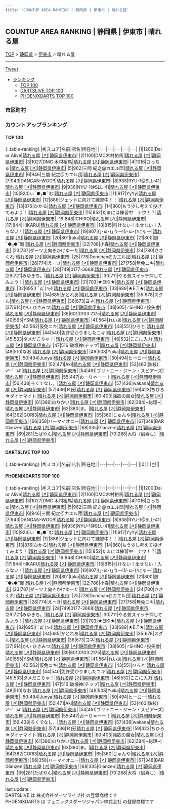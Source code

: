```yaml
---
title: 'COUNTUP AREA RANKING | 静岡県 | 伊東市 | 晴れる屋'
---
```

## COUNTUP AREA RANKING | 静岡県 | 伊東市 | 晴れる屋

[TOP](/darts/rank/) > [静岡県](/darts/rank/静岡県/) > [伊東市](/darts/rank/静岡県/伊東市/) > 晴れる屋

___

<a href="https://twitter.com/share?ref_src=twsrc%5Etfw" data-text="COUNTUP AREA RANKING | 静岡県伊東市晴れる屋" class="twitter-share-button" data-hashtags="DARTSLIVE,PHOENIXDARTS,darts,ダーツ" data-show-count="false">Tweet</a>

* [ランキング](#カウントアップランキング)
    * [TOP 100](#top-100)
    * [DARTSLIVE TOP 100](#dartslive-top-100)
    * [PHOENIXDARTS TOP 100](#phoenixdarts-top-100)

### 市区町村

<ul>

</ul>

### カウントアップランキング

#### TOP 100



{:.table-ranking}
|#|スコア|名前|店名|所在地|
|---|---|---|---|---|
|1|1200|<span class="rank-name-pd">Dai or Alive</span>|<a href="/darts/rank/shops/10426.html">晴れる屋</a> <a href="https://vs.phoenixdarts.com/jp/shop/shopDetailInfo/s_10426?s_seq=10426">[↗]</a>|<a href="/darts/rank/静岡県/伊東市">静岡県伊東市</a>|
|2|1100|<span class="rank-name-pd">DMC木村裕馬</span>|<a href="/darts/rank/shops/10426.html">晴れる屋</a> <a href="https://vs.phoenixdarts.com/jp/shop/shopDetailInfo/s_10426?s_seq=10426">[↗]</a>|<a href="/darts/rank/静岡県/伊東市">静岡県伊東市</a>|
|3|1027|<span class="rank-name-pd">DMC 木村裕馬</span>|<a href="/darts/rank/shops/10426.html">晴れる屋</a> <a href="https://vs.phoenixdarts.com/jp/shop/shopDetailInfo/s_10426?s_seq=10426">[↗]</a>|<a href="/darts/rank/静岡県/伊東市">静岡県伊東市</a>|
|4|1016|<span class="rank-name-pd">さっちゅ</span>|<a href="/darts/rank/shops/10426.html">晴れる屋</a> <a href="https://vs.phoenixdarts.com/jp/shop/shopDetailInfo/s_10426?s_seq=10426">[↗]</a>|<a href="/darts/rank/静岡県/伊東市">静岡県伊東市</a>|
|5|962|<span class="rank-name-pd">三間 紀之@カエル団</span>|<a href="/darts/rank/shops/10426.html">晴れる屋</a> <a href="https://vs.phoenixdarts.com/jp/shop/shopDetailInfo/s_10426?s_seq=10426">[↗]</a>|<a href="/darts/rank/静岡県/伊東市">静岡県伊東市</a>|
|6|946|<span class="rank-name-pd">三間 紀之＠カエル団</span>|<a href="/darts/rank/shops/10426.html">晴れる屋</a> <a href="https://vs.phoenixdarts.com/jp/shop/shopDetailInfo/s_10426?s_seq=10426">[↗]</a>|<a href="/darts/rank/静岡県/伊東市">静岡県伊東市</a>|
|7|943|<span class="rank-name-pd">DANGAN-WOO!!</span>|<a href="/darts/rank/shops/10426.html">晴れる屋</a> <a href="https://vs.phoenixdarts.com/jp/shop/shopDetailInfo/s_10426?s_seq=10426">[↗]</a>|<a href="/darts/rank/静岡県/伊東市">静岡県伊東市</a>|
|8|938|<span class="rank-name-pd">RYU-1@SLL-41</span>|<a href="/darts/rank/shops/10426.html">晴れる屋</a> <a href="https://vs.phoenixdarts.com/jp/shop/shopDetailInfo/s_10426?s_seq=10426">[↗]</a>|<a href="/darts/rank/静岡県/伊東市">静岡県伊東市</a>|
|9|936|<span class="rank-name-pd">NYU-1@SLL-41</span>|<a href="/darts/rank/shops/10426.html">晴れる屋</a> <a href="https://vs.phoenixdarts.com/jp/shop/shopDetailInfo/s_10426?s_seq=10426">[↗]</a>|<a href="/darts/rank/静岡県/伊東市">静岡県伊東市</a>|
|10|924|<span class="rank-name-pd">ぃ˶⚈₃⚈˵む</span>|<a href="/darts/rank/shops/10426.html">晴れる屋</a> <a href="https://vs.phoenixdarts.com/jp/shop/shopDetailInfo/s_10426?s_seq=10426">[↗]</a>|<a href="/darts/rank/静岡県/伊東市">静岡県伊東市</a>|
|11|917|<span class="rank-name-pd">YyYy</span>|<a href="/darts/rank/shops/10426.html">晴れる屋</a> <a href="https://vs.phoenixdarts.com/jp/shop/shopDetailInfo/s_10426?s_seq=10426">[↗]</a>|<a href="/darts/rank/静岡県/伊東市">静岡県伊東市</a>|
|12|886|<span class="rank-name-pd">ジェットに向けて練習中！！</span>|<a href="/darts/rank/shops/10426.html">晴れる屋</a> <a href="https://vs.phoenixdarts.com/jp/shop/shopDetailInfo/s_10426?s_seq=10426">[↗]</a>|<a href="/darts/rank/静岡県/伊東市">静岡県伊東市</a>|
|13|876|<span class="rank-name-pd">ひかる</span>|<a href="/darts/rank/shops/10426.html">晴れる屋</a> <a href="https://vs.phoenixdarts.com/jp/shop/shopDetailInfo/s_10426?s_seq=10426">[↗]</a>|<a href="/darts/rank/静岡県/伊東市">静岡県伊東市</a>|
|14|860|<span class="rank-name-pd">もう少し考えて投げてみよう！</span>|<a href="/darts/rank/shops/10426.html">晴れる屋</a> <a href="https://vs.phoenixdarts.com/jp/shop/shopDetailInfo/s_10426?s_seq=10426">[↗]</a>|<a href="/darts/rank/静岡県/伊東市">静岡県伊東市</a>|
|15|852|<span class="rank-name-pd">たまには練習中　ナウ！？</span>|<a href="/darts/rank/shops/10426.html">晴れる屋</a> <a href="https://vs.phoenixdarts.com/jp/shop/shopDetailInfo/s_10426?s_seq=10426">[↗]</a>|<a href="/darts/rank/静岡県/伊東市">静岡県伊東市</a>|
|16|848|<span class="rank-name-pd">ICH!RO</span>|<a href="/darts/rank/shops/10426.html">晴れる屋</a> <a href="https://vs.phoenixdarts.com/jp/shop/shopDetailInfo/s_10426?s_seq=10426">[↗]</a>|<a href="/darts/rank/静岡県/伊東市">静岡県伊東市</a>|
|17|844|<span class="rank-name-pd">HIKARU</span>|<a href="/darts/rank/shops/10426.html">晴れる屋</a> <a href="https://vs.phoenixdarts.com/jp/shop/shopDetailInfo/s_10426?s_seq=10426">[↗]</a>|<a href="/darts/rank/静岡県/伊東市">静岡県伊東市</a>|
|18|815|<span class="rank-name-pd">引けない！出せない！入らない！</span>|<a href="/darts/rank/shops/10426.html">晴れる屋</a> <a href="https://vs.phoenixdarts.com/jp/shop/shopDetailInfo/s_10426?s_seq=10426">[↗]</a>|<a href="/darts/rank/静岡県/伊東市">静岡県伊東市</a>|
|19|807|<span class="rank-name-pd">(｣･ω･)｣うー!(/･ω･)/にゃー</span>|<a href="/darts/rank/shops/10426.html">晴れる屋</a> <a href="https://vs.phoenixdarts.com/jp/shop/shopDetailInfo/s_10426?s_seq=10426">[↗]</a>|<a href="/darts/rank/静岡県/伊東市">静岡県伊東市</a>|
|20|801|<span class="rank-name-pd">taka</span>|<a href="/darts/rank/shops/10426.html">晴れる屋</a> <a href="https://vs.phoenixdarts.com/jp/shop/shopDetailInfo/s_10426?s_seq=10426">[↗]</a>|<a href="/darts/rank/静岡県/伊東市">静岡県伊東市</a>|
|21|800|<span class="rank-name-pd">遊˶⚈₃⚈˵騎</span>|<a href="/darts/rank/shops/10426.html">晴れる屋</a> <a href="https://vs.phoenixdarts.com/jp/shop/shopDetailInfo/s_10426?s_seq=10426">[↗]</a>|<a href="/darts/rank/静岡県/伊東市">静岡県伊東市</a>|
|22|788|<span class="rank-name-pd">小春</span>|<a href="/darts/rank/shops/10426.html">晴れる屋</a> <a href="https://vs.phoenixdarts.com/jp/shop/shopDetailInfo/s_10426?s_seq=10426">[↗]</a>|<a href="/darts/rank/静岡県/伊東市">静岡県伊東市</a>|
|23|787|<span class="rank-name-pd">ダーツ上向きかけゆーた</span>|<a href="/darts/rank/shops/10426.html">晴れる屋</a> <a href="https://vs.phoenixdarts.com/jp/shop/shopDetailInfo/s_10426?s_seq=10426">[↗]</a>|<a href="/darts/rank/静岡県/伊東市">静岡県伊東市</a>|
|24|780|<span class="rank-name-pd">ささくれ</span>|<a href="/darts/rank/shops/10426.html">晴れる屋</a> <a href="https://vs.phoenixdarts.com/jp/shop/shopDetailInfo/s_10426?s_seq=10426">[↗]</a>|<a href="/darts/rank/静岡県/伊東市">静岡県伊東市</a>|
|25|778|<span class="rank-name-pd">Donchan@カエル団</span>|<a href="/darts/rank/shops/10426.html">晴れる屋</a> <a href="https://vs.phoenixdarts.com/jp/shop/shopDetailInfo/s_10426?s_seq=10426">[↗]</a>|<a href="/darts/rank/静岡県/伊東市">静岡県伊東市</a>|
|26|774|<span class="rank-name-pd">えーき</span>|<a href="/darts/rank/shops/10426.html">晴れる屋</a> <a href="https://vs.phoenixdarts.com/jp/shop/shopDetailInfo/s_10426?s_seq=10426">[↗]</a>|<a href="/darts/rank/静岡県/伊東市">静岡県伊東市</a>|
|27|758|<span class="rank-name-pd">無免ニキ</span>|<a href="/darts/rank/shops/10426.html">晴れる屋</a> <a href="https://vs.phoenixdarts.com/jp/shop/shopDetailInfo/s_10426?s_seq=10426">[↗]</a>|<a href="/darts/rank/静岡県/伊東市">静岡県伊東市</a>|
|28|749|<span class="rank-name-pd">0177-3668</span>|<a href="/darts/rank/shops/10426.html">晴れる屋</a> <a href="https://vs.phoenixdarts.com/jp/shop/shopDetailInfo/s_10426?s_seq=10426">[↗]</a>|<a href="/darts/rank/静岡県/伊東市">静岡県伊東市</a>|
|29|721|<span class="rank-name-pd">みゆきち。</span>|<a href="/darts/rank/shops/10426.html">晴れる屋</a> <a href="https://vs.phoenixdarts.com/jp/shop/shopDetailInfo/s_10426?s_seq=10426">[↗]</a>|<a href="/darts/rank/静岡県/伊東市">静岡県伊東市</a>|
|30|711|<span class="rank-name-pd">やる気スイッチ押してみよう！</span>|<a href="/darts/rank/shops/10426.html">晴れる屋</a> <a href="https://vs.phoenixdarts.com/jp/shop/shopDetailInfo/s_10426?s_seq=10426">[↗]</a>|<a href="/darts/rank/静岡県/伊東市">静岡県伊東市</a>|
|31|703|<span class="rank-name-pd">★EIKI★</span>|<a href="/darts/rank/shops/10426.html">晴れる屋</a> <a href="https://vs.phoenixdarts.com/jp/shop/shopDetailInfo/s_10426?s_seq=10426">[↗]</a>|<a href="/darts/rank/静岡県/伊東市">静岡県伊東市</a>|
|32|695|<span class="rank-name-pd">( ﾟдﾟ)ﾊｯ!</span>|<a href="/darts/rank/shops/10426.html">晴れる屋</a> <a href="https://vs.phoenixdarts.com/jp/shop/shopDetailInfo/s_10426?s_seq=10426">[↗]</a>|<a href="/darts/rank/静岡県/伊東市">静岡県伊東市</a>|
|33|689|<span class="rank-name-pd">★E.T★</span>|<a href="/darts/rank/shops/10426.html">晴れる屋</a> <a href="https://vs.phoenixdarts.com/jp/shop/shopDetailInfo/s_10426?s_seq=10426">[↗]</a>|<a href="/darts/rank/静岡県/伊東市">静岡県伊東市</a>|
|34|685|<span class="rank-name-pd">かとれあ</span>|<a href="/darts/rank/shops/10426.html">晴れる屋</a> <a href="https://vs.phoenixdarts.com/jp/shop/shopDetailInfo/s_10426?s_seq=10426">[↗]</a>|<a href="/darts/rank/静岡県/伊東市">静岡県伊東市</a>|
|35|678|<span class="rank-name-pd">スグル</span>|<a href="/darts/rank/shops/10426.html">晴れる屋</a> <a href="https://vs.phoenixdarts.com/jp/shop/shopDetailInfo/s_10426?s_seq=10426">[↗]</a>|<a href="/darts/rank/静岡県/伊東市">静岡県伊東市</a>|
|36|673|<span class="rank-name-pd">ヨネ</span>|<a href="/darts/rank/shops/10426.html">晴れる屋</a> <a href="https://vs.phoenixdarts.com/jp/shop/shopDetailInfo/s_10426?s_seq=10426">[↗]</a>|<a href="/darts/rank/静岡県/伊東市">静岡県伊東市</a>|
|37|614|<span class="rank-name-pd">かい ひさみつ</span>|<a href="/darts/rank/shops/10426.html">晴れる屋</a> <a href="https://vs.phoenixdarts.com/jp/shop/shopDetailInfo/s_10426?s_seq=10426">[↗]</a>|<a href="/darts/rank/静岡県/伊東市">静岡県伊東市</a>|
|38|605|<span class="rank-name-pd">♂SHINO♂投矢會</span>|<a href="/darts/rank/shops/10426.html">晴れる屋</a> <a href="https://vs.phoenixdarts.com/jp/shop/shopDetailInfo/s_10426?s_seq=10426">[↗]</a>|<a href="/darts/rank/静岡県/伊東市">静岡県伊東市</a>|
|39|601|<span class="rank-name-pd">0103 2175</span>|<a href="/darts/rank/shops/10426.html">晴れる屋</a> <a href="https://vs.phoenixdarts.com/jp/shop/shopDetailInfo/s_10426?s_seq=10426">[↗]</a>|<a href="/darts/rank/静岡県/伊東市">静岡県伊東市</a>|
|40|565|<span class="rank-name-pd">YSM</span>|<a href="/darts/rank/shops/10426.html">晴れる屋</a> <a href="https://vs.phoenixdarts.com/jp/shop/shopDetailInfo/s_10426?s_seq=10426">[↗]</a>|<a href="/darts/rank/静岡県/伊東市">静岡県伊東市</a>|
|41|564|<span class="rank-name-pd">れいあ</span>|<a href="/darts/rank/shops/10426.html">晴れる屋</a> <a href="https://vs.phoenixdarts.com/jp/shop/shopDetailInfo/s_10426?s_seq=10426">[↗]</a>|<a href="/darts/rank/静岡県/伊東市">静岡県伊東市</a>|
|42|562|<span class="rank-name-pd">仮免ニキ</span>|<a href="/darts/rank/shops/10426.html">晴れる屋</a> <a href="https://vs.phoenixdarts.com/jp/shop/shopDetailInfo/s_10426?s_seq=10426">[↗]</a>|<a href="/darts/rank/静岡県/伊東市">静岡県伊東市</a>|
|43|551|<span class="rank-name-pd">ひろと</span>|<a href="/darts/rank/shops/10426.html">晴れる屋</a> <a href="https://vs.phoenixdarts.com/jp/shop/shopDetailInfo/s_10426?s_seq=10426">[↗]</a>|<a href="/darts/rank/静岡県/伊東市">静岡県伊東市</a>|
|44|540|<span class="rank-name-pd">免許受かりましたニキ</span>|<a href="/darts/rank/shops/10426.html">晴れる屋</a> <a href="https://vs.phoenixdarts.com/jp/shop/shopDetailInfo/s_10426?s_seq=10426">[↗]</a>|<a href="/darts/rank/静岡県/伊東市">静岡県伊東市</a>|
|45|533|<span class="rank-name-pd">ダメだこりゃ！</span>|<a href="/darts/rank/shops/10426.html">晴れる屋</a> <a href="https://vs.phoenixdarts.com/jp/shop/shopDetailInfo/s_10426?s_seq=10426">[↗]</a>|<a href="/darts/rank/静岡県/伊東市">静岡県伊東市</a>|
|46|532|<span class="rank-name-pd">ここに入力</span>|<a href="/darts/rank/shops/10426.html">晴れる屋</a> <a href="https://vs.phoenixdarts.com/jp/shop/shopDetailInfo/s_10426?s_seq=10426">[↗]</a>|<a href="/darts/rank/静岡県/伊東市">静岡県伊東市</a>|
|47|516|<span class="rank-name-pd">破壊神(チップ)</span>|<a href="/darts/rank/shops/10426.html">晴れる屋</a> <a href="https://vs.phoenixdarts.com/jp/shop/shopDetailInfo/s_10426?s_seq=10426">[↗]</a>|<a href="/darts/rank/静岡県/伊東市">静岡県伊東市</a>|
|48|510|<span class="rank-name-pd">なお</span>|<a href="/darts/rank/shops/10426.html">晴れる屋</a> <a href="https://vs.phoenixdarts.com/jp/shop/shopDetailInfo/s_10426?s_seq=10426">[↗]</a>|<a href="/darts/rank/静岡県/伊東市">静岡県伊東市</a>|
|49|508|<span class="rank-name-pd">Yuika</span>|<a href="/darts/rank/shops/10426.html">晴れる屋</a> <a href="https://vs.phoenixdarts.com/jp/shop/shopDetailInfo/s_10426?s_seq=10426">[↗]</a>|<a href="/darts/rank/静岡県/伊東市">静岡県伊東市</a>|
|50|494|<span class="rank-name-pd">Junya</span>|<a href="/darts/rank/shops/10426.html">晴れる屋</a> <a href="https://vs.phoenixdarts.com/jp/shop/shopDetailInfo/s_10426?s_seq=10426">[↗]</a>|<a href="/darts/rank/静岡県/伊東市">静岡県伊東市</a>|
|50|494|<span class="rank-name-pd">ヒーロー</span>|<a href="/darts/rank/shops/10426.html">晴れる屋</a> <a href="https://vs.phoenixdarts.com/jp/shop/shopDetailInfo/s_10426?s_seq=10426">[↗]</a>|<a href="/darts/rank/静岡県/伊東市">静岡県伊東市</a>|
|52|471|<span class="rank-name-pd">Aki</span>|<a href="/darts/rank/shops/10426.html">晴れる屋</a> <a href="https://vs.phoenixdarts.com/jp/shop/shopDetailInfo/s_10426?s_seq=10426">[↗]</a>|<a href="/darts/rank/静岡県/伊東市">静岡県伊東市</a>|
|53|463|<span class="rank-name-pd">鉄枝( v^-゜)♪</span>|<a href="/darts/rank/shops/10426.html">晴れる屋</a> <a href="https://vs.phoenixdarts.com/jp/shop/shopDetailInfo/s_10426?s_seq=10426">[↗]</a>|<a href="/darts/rank/静岡県/伊東市">静岡県伊東市</a>|
|54|461|<span class="rank-name-pd">ブリトニー・ジーン・スピアーズ</span>|<a href="/darts/rank/shops/10426.html">晴れる屋</a> <a href="https://vs.phoenixdarts.com/jp/shop/shopDetailInfo/s_10426?s_seq=10426">[↗]</a>|<a href="/darts/rank/静岡県/伊東市">静岡県伊東市</a>|
|55|447|<span class="rank-name-pd">おーりゃーー！</span>|<a href="/darts/rank/shops/10426.html">晴れる屋</a> <a href="https://vs.phoenixdarts.com/jp/shop/shopDetailInfo/s_10426?s_seq=10426">[↗]</a>|<a href="/darts/rank/静岡県/伊東市">静岡県伊東市</a>|
|56|438|<span class="rank-name-pd">ろくでなし。</span>|<a href="/darts/rank/shops/10426.html">晴れる屋</a> <a href="https://vs.phoenixdarts.com/jp/shop/shopDetailInfo/s_10426?s_seq=10426">[↗]</a>|<a href="/darts/rank/静岡県/伊東市">静岡県伊東市</a>|
|57|436|<span class="rank-name-pd">wakana</span>|<a href="/darts/rank/shops/10426.html">晴れる屋</a> <a href="https://vs.phoenixdarts.com/jp/shop/shopDetailInfo/s_10426?s_seq=10426">[↗]</a>|<a href="/darts/rank/静岡県/伊東市">静岡県伊東市</a>|
|57|436|<span class="rank-name-pd">Ｒ氏</span>|<a href="/darts/rank/shops/10426.html">晴れる屋</a> <a href="https://vs.phoenixdarts.com/jp/shop/shopDetailInfo/s_10426?s_seq=10426">[↗]</a>|<a href="/darts/rank/静岡県/伊東市">静岡県伊東市</a>|
|59|423|<span class="rank-name-pd">ちひろ☆ダイナマイト</span>|<a href="/darts/rank/shops/10426.html">晴れる屋</a> <a href="https://vs.phoenixdarts.com/jp/shop/shopDetailInfo/s_10426?s_seq=10426">[↗]</a>|<a href="/darts/rank/静岡県/伊東市">静岡県伊東市</a>|
|60|403|<span class="rank-name-pd">強欲の魔女</span>|<a href="/darts/rank/shops/10426.html">晴れる屋</a> <a href="https://vs.phoenixdarts.com/jp/shop/shopDetailInfo/s_10426?s_seq=10426">[↗]</a>|<a href="/darts/rank/静岡県/伊東市">静岡県伊東市</a>|
|61|386|<span class="rank-name-pd">のりかい</span>|<a href="/darts/rank/shops/10426.html">晴れる屋</a> <a href="https://vs.phoenixdarts.com/jp/shop/shopDetailInfo/s_10426?s_seq=10426">[↗]</a>|<a href="/darts/rank/静岡県/伊東市">静岡県伊東市</a>|
|62|384|<span class="rank-name-pd">~総理~</span>|<a href="/darts/rank/shops/10426.html">晴れる屋</a> <a href="https://vs.phoenixdarts.com/jp/shop/shopDetailInfo/s_10426?s_seq=10426">[↗]</a>|<a href="/darts/rank/静岡県/伊東市">静岡県伊東市</a>|
|63|380|<span class="rank-name-pd">ま。</span>|<a href="/darts/rank/shops/10426.html">晴れる屋</a> <a href="https://vs.phoenixdarts.com/jp/shop/shopDetailInfo/s_10426?s_seq=10426">[↗]</a>|<a href="/darts/rank/静岡県/伊東市">静岡県伊東市</a>|
|64|362|<span class="rank-name-pd">GORI3</span>|<a href="/darts/rank/shops/10426.html">晴れる屋</a> <a href="https://vs.phoenixdarts.com/jp/shop/shopDetailInfo/s_10426?s_seq=10426">[↗]</a>|<a href="/darts/rank/静岡県/伊東市">静岡県伊東市</a>|
|65|360|<span class="rank-name-pd">じゅんや</span>|<a href="/darts/rank/shops/10426.html">晴れる屋</a> <a href="https://vs.phoenixdarts.com/jp/shop/shopDetailInfo/s_10426?s_seq=10426">[↗]</a>|<a href="/darts/rank/静岡県/伊東市">静岡県伊東市</a>|
|66|358|<span class="rank-name-pd">ハーマイオニー</span>|<a href="/darts/rank/shops/10426.html">晴れる屋</a> <a href="https://vs.phoenixdarts.com/jp/shop/shopDetailInfo/s_10426?s_seq=10426">[↗]</a>|<a href="/darts/rank/静岡県/伊東市">静岡県伊東市</a>|
|67|348|<span class="rank-name-pd">BAR Glanzen</span>|<a href="/darts/rank/shops/10426.html">晴れる屋</a> <a href="https://vs.phoenixdarts.com/jp/shop/shopDetailInfo/s_10426?s_seq=10426">[↗]</a>|<a href="/darts/rank/静岡県/伊東市">静岡県伊東市</a>|
|68|335|<span class="rank-name-pd">Glanzen</span>|<a href="/darts/rank/shops/10426.html">晴れる屋</a> <a href="https://vs.phoenixdarts.com/jp/shop/shopDetailInfo/s_10426?s_seq=10426">[↗]</a>|<a href="/darts/rank/静岡県/伊東市">静岡県伊東市</a>|
|69|281|<span class="rank-name-pd">たばやん</span>|<a href="/darts/rank/shops/10426.html">晴れる屋</a> <a href="https://vs.phoenixdarts.com/jp/shop/shopDetailInfo/s_10426?s_seq=10426">[↗]</a>|<a href="/darts/rank/静岡県/伊東市">静岡県伊東市</a>|
|70|268|<span class="rank-name-pd">大将（誠寿し）</span>|<a href="/darts/rank/shops/10426.html">晴れる屋</a> <a href="https://vs.phoenixdarts.com/jp/shop/shopDetailInfo/s_10426?s_seq=10426">[↗]</a>|<a href="/darts/rank/静岡県/伊東市">静岡県伊東市</a>|


#### DARTSLIVE TOP 100



{:.table-ranking}
|#|スコア|名前|店名|所在地|
|---|---|---|---|---|
||0|<span class="rank-name-dl"> </span>|<a href="/darts/rank/shops/.html"></a> <a href="">[↗]</a>|<a href="/darts/rank//"></a>|


#### PHOENIXDARTS TOP 100



{:.table-ranking}
|#|スコア|名前|店名|所在地|
|---|---|---|---|---|
|1|1200|<span class="rank-name-pd">Dai or Alive</span>|<a href="/darts/rank/shops/10426.html">晴れる屋</a> <a href="https://vs.phoenixdarts.com/jp/shop/shopDetailInfo/s_10426?s_seq=10426">[↗]</a>|<a href="/darts/rank/静岡県/伊東市">静岡県伊東市</a>|
|2|1100|<span class="rank-name-pd">DMC木村裕馬</span>|<a href="/darts/rank/shops/10426.html">晴れる屋</a> <a href="https://vs.phoenixdarts.com/jp/shop/shopDetailInfo/s_10426?s_seq=10426">[↗]</a>|<a href="/darts/rank/静岡県/伊東市">静岡県伊東市</a>|
|3|1027|<span class="rank-name-pd">DMC 木村裕馬</span>|<a href="/darts/rank/shops/10426.html">晴れる屋</a> <a href="https://vs.phoenixdarts.com/jp/shop/shopDetailInfo/s_10426?s_seq=10426">[↗]</a>|<a href="/darts/rank/静岡県/伊東市">静岡県伊東市</a>|
|4|1016|<span class="rank-name-pd">さっちゅ</span>|<a href="/darts/rank/shops/10426.html">晴れる屋</a> <a href="https://vs.phoenixdarts.com/jp/shop/shopDetailInfo/s_10426?s_seq=10426">[↗]</a>|<a href="/darts/rank/静岡県/伊東市">静岡県伊東市</a>|
|5|962|<span class="rank-name-pd">三間 紀之@カエル団</span>|<a href="/darts/rank/shops/10426.html">晴れる屋</a> <a href="https://vs.phoenixdarts.com/jp/shop/shopDetailInfo/s_10426?s_seq=10426">[↗]</a>|<a href="/darts/rank/静岡県/伊東市">静岡県伊東市</a>|
|6|946|<span class="rank-name-pd">三間 紀之＠カエル団</span>|<a href="/darts/rank/shops/10426.html">晴れる屋</a> <a href="https://vs.phoenixdarts.com/jp/shop/shopDetailInfo/s_10426?s_seq=10426">[↗]</a>|<a href="/darts/rank/静岡県/伊東市">静岡県伊東市</a>|
|7|943|<span class="rank-name-pd">DANGAN-WOO!!</span>|<a href="/darts/rank/shops/10426.html">晴れる屋</a> <a href="https://vs.phoenixdarts.com/jp/shop/shopDetailInfo/s_10426?s_seq=10426">[↗]</a>|<a href="/darts/rank/静岡県/伊東市">静岡県伊東市</a>|
|8|938|<span class="rank-name-pd">RYU-1@SLL-41</span>|<a href="/darts/rank/shops/10426.html">晴れる屋</a> <a href="https://vs.phoenixdarts.com/jp/shop/shopDetailInfo/s_10426?s_seq=10426">[↗]</a>|<a href="/darts/rank/静岡県/伊東市">静岡県伊東市</a>|
|9|936|<span class="rank-name-pd">NYU-1@SLL-41</span>|<a href="/darts/rank/shops/10426.html">晴れる屋</a> <a href="https://vs.phoenixdarts.com/jp/shop/shopDetailInfo/s_10426?s_seq=10426">[↗]</a>|<a href="/darts/rank/静岡県/伊東市">静岡県伊東市</a>|
|10|924|<span class="rank-name-pd">ぃ˶⚈₃⚈˵む</span>|<a href="/darts/rank/shops/10426.html">晴れる屋</a> <a href="https://vs.phoenixdarts.com/jp/shop/shopDetailInfo/s_10426?s_seq=10426">[↗]</a>|<a href="/darts/rank/静岡県/伊東市">静岡県伊東市</a>|
|11|917|<span class="rank-name-pd">YyYy</span>|<a href="/darts/rank/shops/10426.html">晴れる屋</a> <a href="https://vs.phoenixdarts.com/jp/shop/shopDetailInfo/s_10426?s_seq=10426">[↗]</a>|<a href="/darts/rank/静岡県/伊東市">静岡県伊東市</a>|
|12|886|<span class="rank-name-pd">ジェットに向けて練習中！！</span>|<a href="/darts/rank/shops/10426.html">晴れる屋</a> <a href="https://vs.phoenixdarts.com/jp/shop/shopDetailInfo/s_10426?s_seq=10426">[↗]</a>|<a href="/darts/rank/静岡県/伊東市">静岡県伊東市</a>|
|13|876|<span class="rank-name-pd">ひかる</span>|<a href="/darts/rank/shops/10426.html">晴れる屋</a> <a href="https://vs.phoenixdarts.com/jp/shop/shopDetailInfo/s_10426?s_seq=10426">[↗]</a>|<a href="/darts/rank/静岡県/伊東市">静岡県伊東市</a>|
|14|860|<span class="rank-name-pd">もう少し考えて投げてみよう！</span>|<a href="/darts/rank/shops/10426.html">晴れる屋</a> <a href="https://vs.phoenixdarts.com/jp/shop/shopDetailInfo/s_10426?s_seq=10426">[↗]</a>|<a href="/darts/rank/静岡県/伊東市">静岡県伊東市</a>|
|15|852|<span class="rank-name-pd">たまには練習中　ナウ！？</span>|<a href="/darts/rank/shops/10426.html">晴れる屋</a> <a href="https://vs.phoenixdarts.com/jp/shop/shopDetailInfo/s_10426?s_seq=10426">[↗]</a>|<a href="/darts/rank/静岡県/伊東市">静岡県伊東市</a>|
|16|848|<span class="rank-name-pd">ICH!RO</span>|<a href="/darts/rank/shops/10426.html">晴れる屋</a> <a href="https://vs.phoenixdarts.com/jp/shop/shopDetailInfo/s_10426?s_seq=10426">[↗]</a>|<a href="/darts/rank/静岡県/伊東市">静岡県伊東市</a>|
|17|844|<span class="rank-name-pd">HIKARU</span>|<a href="/darts/rank/shops/10426.html">晴れる屋</a> <a href="https://vs.phoenixdarts.com/jp/shop/shopDetailInfo/s_10426?s_seq=10426">[↗]</a>|<a href="/darts/rank/静岡県/伊東市">静岡県伊東市</a>|
|18|815|<span class="rank-name-pd">引けない！出せない！入らない！</span>|<a href="/darts/rank/shops/10426.html">晴れる屋</a> <a href="https://vs.phoenixdarts.com/jp/shop/shopDetailInfo/s_10426?s_seq=10426">[↗]</a>|<a href="/darts/rank/静岡県/伊東市">静岡県伊東市</a>|
|19|807|<span class="rank-name-pd">(｣･ω･)｣うー!(/･ω･)/にゃー</span>|<a href="/darts/rank/shops/10426.html">晴れる屋</a> <a href="https://vs.phoenixdarts.com/jp/shop/shopDetailInfo/s_10426?s_seq=10426">[↗]</a>|<a href="/darts/rank/静岡県/伊東市">静岡県伊東市</a>|
|20|801|<span class="rank-name-pd">taka</span>|<a href="/darts/rank/shops/10426.html">晴れる屋</a> <a href="https://vs.phoenixdarts.com/jp/shop/shopDetailInfo/s_10426?s_seq=10426">[↗]</a>|<a href="/darts/rank/静岡県/伊東市">静岡県伊東市</a>|
|21|800|<span class="rank-name-pd">遊˶⚈₃⚈˵騎</span>|<a href="/darts/rank/shops/10426.html">晴れる屋</a> <a href="https://vs.phoenixdarts.com/jp/shop/shopDetailInfo/s_10426?s_seq=10426">[↗]</a>|<a href="/darts/rank/静岡県/伊東市">静岡県伊東市</a>|
|22|788|<span class="rank-name-pd">小春</span>|<a href="/darts/rank/shops/10426.html">晴れる屋</a> <a href="https://vs.phoenixdarts.com/jp/shop/shopDetailInfo/s_10426?s_seq=10426">[↗]</a>|<a href="/darts/rank/静岡県/伊東市">静岡県伊東市</a>|
|23|787|<span class="rank-name-pd">ダーツ上向きかけゆーた</span>|<a href="/darts/rank/shops/10426.html">晴れる屋</a> <a href="https://vs.phoenixdarts.com/jp/shop/shopDetailInfo/s_10426?s_seq=10426">[↗]</a>|<a href="/darts/rank/静岡県/伊東市">静岡県伊東市</a>|
|24|780|<span class="rank-name-pd">ささくれ</span>|<a href="/darts/rank/shops/10426.html">晴れる屋</a> <a href="https://vs.phoenixdarts.com/jp/shop/shopDetailInfo/s_10426?s_seq=10426">[↗]</a>|<a href="/darts/rank/静岡県/伊東市">静岡県伊東市</a>|
|25|778|<span class="rank-name-pd">Donchan@カエル団</span>|<a href="/darts/rank/shops/10426.html">晴れる屋</a> <a href="https://vs.phoenixdarts.com/jp/shop/shopDetailInfo/s_10426?s_seq=10426">[↗]</a>|<a href="/darts/rank/静岡県/伊東市">静岡県伊東市</a>|
|26|774|<span class="rank-name-pd">えーき</span>|<a href="/darts/rank/shops/10426.html">晴れる屋</a> <a href="https://vs.phoenixdarts.com/jp/shop/shopDetailInfo/s_10426?s_seq=10426">[↗]</a>|<a href="/darts/rank/静岡県/伊東市">静岡県伊東市</a>|
|27|758|<span class="rank-name-pd">無免ニキ</span>|<a href="/darts/rank/shops/10426.html">晴れる屋</a> <a href="https://vs.phoenixdarts.com/jp/shop/shopDetailInfo/s_10426?s_seq=10426">[↗]</a>|<a href="/darts/rank/静岡県/伊東市">静岡県伊東市</a>|
|28|749|<span class="rank-name-pd">0177-3668</span>|<a href="/darts/rank/shops/10426.html">晴れる屋</a> <a href="https://vs.phoenixdarts.com/jp/shop/shopDetailInfo/s_10426?s_seq=10426">[↗]</a>|<a href="/darts/rank/静岡県/伊東市">静岡県伊東市</a>|
|29|721|<span class="rank-name-pd">みゆきち。</span>|<a href="/darts/rank/shops/10426.html">晴れる屋</a> <a href="https://vs.phoenixdarts.com/jp/shop/shopDetailInfo/s_10426?s_seq=10426">[↗]</a>|<a href="/darts/rank/静岡県/伊東市">静岡県伊東市</a>|
|30|711|<span class="rank-name-pd">やる気スイッチ押してみよう！</span>|<a href="/darts/rank/shops/10426.html">晴れる屋</a> <a href="https://vs.phoenixdarts.com/jp/shop/shopDetailInfo/s_10426?s_seq=10426">[↗]</a>|<a href="/darts/rank/静岡県/伊東市">静岡県伊東市</a>|
|31|703|<span class="rank-name-pd">★EIKI★</span>|<a href="/darts/rank/shops/10426.html">晴れる屋</a> <a href="https://vs.phoenixdarts.com/jp/shop/shopDetailInfo/s_10426?s_seq=10426">[↗]</a>|<a href="/darts/rank/静岡県/伊東市">静岡県伊東市</a>|
|32|695|<span class="rank-name-pd">( ﾟдﾟ)ﾊｯ!</span>|<a href="/darts/rank/shops/10426.html">晴れる屋</a> <a href="https://vs.phoenixdarts.com/jp/shop/shopDetailInfo/s_10426?s_seq=10426">[↗]</a>|<a href="/darts/rank/静岡県/伊東市">静岡県伊東市</a>|
|33|689|<span class="rank-name-pd">★E.T★</span>|<a href="/darts/rank/shops/10426.html">晴れる屋</a> <a href="https://vs.phoenixdarts.com/jp/shop/shopDetailInfo/s_10426?s_seq=10426">[↗]</a>|<a href="/darts/rank/静岡県/伊東市">静岡県伊東市</a>|
|34|685|<span class="rank-name-pd">かとれあ</span>|<a href="/darts/rank/shops/10426.html">晴れる屋</a> <a href="https://vs.phoenixdarts.com/jp/shop/shopDetailInfo/s_10426?s_seq=10426">[↗]</a>|<a href="/darts/rank/静岡県/伊東市">静岡県伊東市</a>|
|35|678|<span class="rank-name-pd">スグル</span>|<a href="/darts/rank/shops/10426.html">晴れる屋</a> <a href="https://vs.phoenixdarts.com/jp/shop/shopDetailInfo/s_10426?s_seq=10426">[↗]</a>|<a href="/darts/rank/静岡県/伊東市">静岡県伊東市</a>|
|36|673|<span class="rank-name-pd">ヨネ</span>|<a href="/darts/rank/shops/10426.html">晴れる屋</a> <a href="https://vs.phoenixdarts.com/jp/shop/shopDetailInfo/s_10426?s_seq=10426">[↗]</a>|<a href="/darts/rank/静岡県/伊東市">静岡県伊東市</a>|
|37|614|<span class="rank-name-pd">かい ひさみつ</span>|<a href="/darts/rank/shops/10426.html">晴れる屋</a> <a href="https://vs.phoenixdarts.com/jp/shop/shopDetailInfo/s_10426?s_seq=10426">[↗]</a>|<a href="/darts/rank/静岡県/伊東市">静岡県伊東市</a>|
|38|605|<span class="rank-name-pd">♂SHINO♂投矢會</span>|<a href="/darts/rank/shops/10426.html">晴れる屋</a> <a href="https://vs.phoenixdarts.com/jp/shop/shopDetailInfo/s_10426?s_seq=10426">[↗]</a>|<a href="/darts/rank/静岡県/伊東市">静岡県伊東市</a>|
|39|601|<span class="rank-name-pd">0103 2175</span>|<a href="/darts/rank/shops/10426.html">晴れる屋</a> <a href="https://vs.phoenixdarts.com/jp/shop/shopDetailInfo/s_10426?s_seq=10426">[↗]</a>|<a href="/darts/rank/静岡県/伊東市">静岡県伊東市</a>|
|40|565|<span class="rank-name-pd">YSM</span>|<a href="/darts/rank/shops/10426.html">晴れる屋</a> <a href="https://vs.phoenixdarts.com/jp/shop/shopDetailInfo/s_10426?s_seq=10426">[↗]</a>|<a href="/darts/rank/静岡県/伊東市">静岡県伊東市</a>|
|41|564|<span class="rank-name-pd">れいあ</span>|<a href="/darts/rank/shops/10426.html">晴れる屋</a> <a href="https://vs.phoenixdarts.com/jp/shop/shopDetailInfo/s_10426?s_seq=10426">[↗]</a>|<a href="/darts/rank/静岡県/伊東市">静岡県伊東市</a>|
|42|562|<span class="rank-name-pd">仮免ニキ</span>|<a href="/darts/rank/shops/10426.html">晴れる屋</a> <a href="https://vs.phoenixdarts.com/jp/shop/shopDetailInfo/s_10426?s_seq=10426">[↗]</a>|<a href="/darts/rank/静岡県/伊東市">静岡県伊東市</a>|
|43|551|<span class="rank-name-pd">ひろと</span>|<a href="/darts/rank/shops/10426.html">晴れる屋</a> <a href="https://vs.phoenixdarts.com/jp/shop/shopDetailInfo/s_10426?s_seq=10426">[↗]</a>|<a href="/darts/rank/静岡県/伊東市">静岡県伊東市</a>|
|44|540|<span class="rank-name-pd">免許受かりましたニキ</span>|<a href="/darts/rank/shops/10426.html">晴れる屋</a> <a href="https://vs.phoenixdarts.com/jp/shop/shopDetailInfo/s_10426?s_seq=10426">[↗]</a>|<a href="/darts/rank/静岡県/伊東市">静岡県伊東市</a>|
|45|533|<span class="rank-name-pd">ダメだこりゃ！</span>|<a href="/darts/rank/shops/10426.html">晴れる屋</a> <a href="https://vs.phoenixdarts.com/jp/shop/shopDetailInfo/s_10426?s_seq=10426">[↗]</a>|<a href="/darts/rank/静岡県/伊東市">静岡県伊東市</a>|
|46|532|<span class="rank-name-pd">ここに入力</span>|<a href="/darts/rank/shops/10426.html">晴れる屋</a> <a href="https://vs.phoenixdarts.com/jp/shop/shopDetailInfo/s_10426?s_seq=10426">[↗]</a>|<a href="/darts/rank/静岡県/伊東市">静岡県伊東市</a>|
|47|516|<span class="rank-name-pd">破壊神(チップ)</span>|<a href="/darts/rank/shops/10426.html">晴れる屋</a> <a href="https://vs.phoenixdarts.com/jp/shop/shopDetailInfo/s_10426?s_seq=10426">[↗]</a>|<a href="/darts/rank/静岡県/伊東市">静岡県伊東市</a>|
|48|510|<span class="rank-name-pd">なお</span>|<a href="/darts/rank/shops/10426.html">晴れる屋</a> <a href="https://vs.phoenixdarts.com/jp/shop/shopDetailInfo/s_10426?s_seq=10426">[↗]</a>|<a href="/darts/rank/静岡県/伊東市">静岡県伊東市</a>|
|49|508|<span class="rank-name-pd">Yuika</span>|<a href="/darts/rank/shops/10426.html">晴れる屋</a> <a href="https://vs.phoenixdarts.com/jp/shop/shopDetailInfo/s_10426?s_seq=10426">[↗]</a>|<a href="/darts/rank/静岡県/伊東市">静岡県伊東市</a>|
|50|494|<span class="rank-name-pd">Junya</span>|<a href="/darts/rank/shops/10426.html">晴れる屋</a> <a href="https://vs.phoenixdarts.com/jp/shop/shopDetailInfo/s_10426?s_seq=10426">[↗]</a>|<a href="/darts/rank/静岡県/伊東市">静岡県伊東市</a>|
|50|494|<span class="rank-name-pd">ヒーロー</span>|<a href="/darts/rank/shops/10426.html">晴れる屋</a> <a href="https://vs.phoenixdarts.com/jp/shop/shopDetailInfo/s_10426?s_seq=10426">[↗]</a>|<a href="/darts/rank/静岡県/伊東市">静岡県伊東市</a>|
|52|471|<span class="rank-name-pd">Aki</span>|<a href="/darts/rank/shops/10426.html">晴れる屋</a> <a href="https://vs.phoenixdarts.com/jp/shop/shopDetailInfo/s_10426?s_seq=10426">[↗]</a>|<a href="/darts/rank/静岡県/伊東市">静岡県伊東市</a>|
|53|463|<span class="rank-name-pd">鉄枝( v^-゜)♪</span>|<a href="/darts/rank/shops/10426.html">晴れる屋</a> <a href="https://vs.phoenixdarts.com/jp/shop/shopDetailInfo/s_10426?s_seq=10426">[↗]</a>|<a href="/darts/rank/静岡県/伊東市">静岡県伊東市</a>|
|54|461|<span class="rank-name-pd">ブリトニー・ジーン・スピアーズ</span>|<a href="/darts/rank/shops/10426.html">晴れる屋</a> <a href="https://vs.phoenixdarts.com/jp/shop/shopDetailInfo/s_10426?s_seq=10426">[↗]</a>|<a href="/darts/rank/静岡県/伊東市">静岡県伊東市</a>|
|55|447|<span class="rank-name-pd">おーりゃーー！</span>|<a href="/darts/rank/shops/10426.html">晴れる屋</a> <a href="https://vs.phoenixdarts.com/jp/shop/shopDetailInfo/s_10426?s_seq=10426">[↗]</a>|<a href="/darts/rank/静岡県/伊東市">静岡県伊東市</a>|
|56|438|<span class="rank-name-pd">ろくでなし。</span>|<a href="/darts/rank/shops/10426.html">晴れる屋</a> <a href="https://vs.phoenixdarts.com/jp/shop/shopDetailInfo/s_10426?s_seq=10426">[↗]</a>|<a href="/darts/rank/静岡県/伊東市">静岡県伊東市</a>|
|57|436|<span class="rank-name-pd">wakana</span>|<a href="/darts/rank/shops/10426.html">晴れる屋</a> <a href="https://vs.phoenixdarts.com/jp/shop/shopDetailInfo/s_10426?s_seq=10426">[↗]</a>|<a href="/darts/rank/静岡県/伊東市">静岡県伊東市</a>|
|57|436|<span class="rank-name-pd">Ｒ氏</span>|<a href="/darts/rank/shops/10426.html">晴れる屋</a> <a href="https://vs.phoenixdarts.com/jp/shop/shopDetailInfo/s_10426?s_seq=10426">[↗]</a>|<a href="/darts/rank/静岡県/伊東市">静岡県伊東市</a>|
|59|423|<span class="rank-name-pd">ちひろ☆ダイナマイト</span>|<a href="/darts/rank/shops/10426.html">晴れる屋</a> <a href="https://vs.phoenixdarts.com/jp/shop/shopDetailInfo/s_10426?s_seq=10426">[↗]</a>|<a href="/darts/rank/静岡県/伊東市">静岡県伊東市</a>|
|60|403|<span class="rank-name-pd">強欲の魔女</span>|<a href="/darts/rank/shops/10426.html">晴れる屋</a> <a href="https://vs.phoenixdarts.com/jp/shop/shopDetailInfo/s_10426?s_seq=10426">[↗]</a>|<a href="/darts/rank/静岡県/伊東市">静岡県伊東市</a>|
|61|386|<span class="rank-name-pd">のりかい</span>|<a href="/darts/rank/shops/10426.html">晴れる屋</a> <a href="https://vs.phoenixdarts.com/jp/shop/shopDetailInfo/s_10426?s_seq=10426">[↗]</a>|<a href="/darts/rank/静岡県/伊東市">静岡県伊東市</a>|
|62|384|<span class="rank-name-pd">~総理~</span>|<a href="/darts/rank/shops/10426.html">晴れる屋</a> <a href="https://vs.phoenixdarts.com/jp/shop/shopDetailInfo/s_10426?s_seq=10426">[↗]</a>|<a href="/darts/rank/静岡県/伊東市">静岡県伊東市</a>|
|63|380|<span class="rank-name-pd">ま。</span>|<a href="/darts/rank/shops/10426.html">晴れる屋</a> <a href="https://vs.phoenixdarts.com/jp/shop/shopDetailInfo/s_10426?s_seq=10426">[↗]</a>|<a href="/darts/rank/静岡県/伊東市">静岡県伊東市</a>|
|64|362|<span class="rank-name-pd">GORI3</span>|<a href="/darts/rank/shops/10426.html">晴れる屋</a> <a href="https://vs.phoenixdarts.com/jp/shop/shopDetailInfo/s_10426?s_seq=10426">[↗]</a>|<a href="/darts/rank/静岡県/伊東市">静岡県伊東市</a>|
|65|360|<span class="rank-name-pd">じゅんや</span>|<a href="/darts/rank/shops/10426.html">晴れる屋</a> <a href="https://vs.phoenixdarts.com/jp/shop/shopDetailInfo/s_10426?s_seq=10426">[↗]</a>|<a href="/darts/rank/静岡県/伊東市">静岡県伊東市</a>|
|66|358|<span class="rank-name-pd">ハーマイオニー</span>|<a href="/darts/rank/shops/10426.html">晴れる屋</a> <a href="https://vs.phoenixdarts.com/jp/shop/shopDetailInfo/s_10426?s_seq=10426">[↗]</a>|<a href="/darts/rank/静岡県/伊東市">静岡県伊東市</a>|
|67|348|<span class="rank-name-pd">BAR Glanzen</span>|<a href="/darts/rank/shops/10426.html">晴れる屋</a> <a href="https://vs.phoenixdarts.com/jp/shop/shopDetailInfo/s_10426?s_seq=10426">[↗]</a>|<a href="/darts/rank/静岡県/伊東市">静岡県伊東市</a>|
|68|335|<span class="rank-name-pd">Glanzen</span>|<a href="/darts/rank/shops/10426.html">晴れる屋</a> <a href="https://vs.phoenixdarts.com/jp/shop/shopDetailInfo/s_10426?s_seq=10426">[↗]</a>|<a href="/darts/rank/静岡県/伊東市">静岡県伊東市</a>|
|69|281|<span class="rank-name-pd">たばやん</span>|<a href="/darts/rank/shops/10426.html">晴れる屋</a> <a href="https://vs.phoenixdarts.com/jp/shop/shopDetailInfo/s_10426?s_seq=10426">[↗]</a>|<a href="/darts/rank/静岡県/伊東市">静岡県伊東市</a>|
|70|268|<span class="rank-name-pd">大将（誠寿し）</span>|<a href="/darts/rank/shops/10426.html">晴れる屋</a> <a href="https://vs.phoenixdarts.com/jp/shop/shopDetailInfo/s_10426?s_seq=10426">[↗]</a>|<a href="/darts/rank/静岡県/伊東市">静岡県伊東市</a>|


<div class="footer border-top border-gray-light mt-5 pt-3 text-right text-gray">
    last update : <span style="font-weight: italic" id="foot_last_modified"></span><br />
    DARTSLIVE は 株式会社ダーツライブ社 の登録商標です<br />
    PHOENIXDARTS は フェニックスダーツジャパン株式会社 の登録商標です<br />
</div>

<script src="https://cdnjs.cloudflare.com/ajax/libs/jquery.tablesorter/2.31.3/js/jquery.tablesorter.min.js" integrity="sha512-qzgd5cYSZcosqpzpn7zF2ZId8f/8CHmFKZ8j7mU4OUXTNRd5g+ZHBPsgKEwoqxCtdQvExE5LprwwPAgoicguNg==" crossorigin="anonymous" referrerpolicy="no-referrer"></script>
<link rel="stylesheet" href="https://cdnjs.cloudflare.com/ajax/libs/jquery.tablesorter/2.31.3/css/theme.default.min.css" integrity="sha512-wghhOJkjQX0Lh3NSWvNKeZ0ZpNn+SPVXX1Qyc9OCaogADktxrBiBdKGDoqVUOyhStvMBmJQ8ZdMHiR3wuEq8+w==" crossorigin="anonymous" referrerpolicy="no-referrer" />
<script>
$(function() {
    $(".table-ranking").tablesorter({sortList:[[0, 0]]});
    $("#foot_last_modified").text(formatDate(new Date(document.lastModified), 'yyyy-MM-dd HH:mm:ss'));
});
</script>

<script async src="https://platform.twitter.com/widgets.js" charset="utf-8"></script>